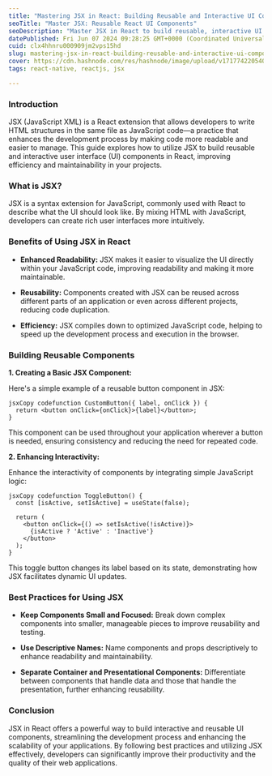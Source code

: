 ```yaml
---
title: "Mastering JSX in React: Building Reusable and Interactive UI Components"
seoTitle: "Master JSX: Reusable React UI Components"
seoDescription: "Master JSX in React to build reusable, interactive UI components, enhancing readability, efficiency, and maintainability"
datePublished: Fri Jun 07 2024 09:28:25 GMT+0000 (Coordinated Universal Time)
cuid: clx4hhnru000909jm2vps15hd
slug: mastering-jsx-in-react-building-reusable-and-interactive-ui-components
cover: https://cdn.hashnode.com/res/hashnode/image/upload/v1717742205403/4f514859-de8c-4e08-bfc7-168d3233ca8b.webp
tags: react-native, reactjs, jsx

---
```


### Introduction

JSX (JavaScript XML) is a React extension that allows developers to write HTML structures in the same file as JavaScript code—a practice that enhances the development process by making code more readable and easier to manage. This guide explores how to utilize JSX to build reusable and interactive user interface (UI) components in React, improving efficiency and maintainability in your projects.

### What is JSX?

JSX is a syntax extension for JavaScript, commonly used with React to describe what the UI should look like. By mixing HTML with JavaScript, developers can create rich user interfaces more intuitively.

### Benefits of Using JSX in React

* **Enhanced Readability:** JSX makes it easier to visualize the UI directly within your JavaScript code, improving readability and making it more maintainable.
    
* **Reusability:** Components created with JSX can be reused across different parts of an application or even across different projects, reducing code duplication.
    
* **Efficiency:** JSX compiles down to optimized JavaScript code, helping to speed up the development process and execution in the browser.
    

### Building Reusable Components

**1\. Creating a Basic JSX Component:**

Here's a simple example of a reusable button component in JSX:

```plaintext
jsxCopy codefunction CustomButton({ label, onClick }) {
  return <button onClick={onClick}>{label}</button>;
}
```

This component can be used throughout your application wherever a button is needed, ensuring consistency and reducing the need for repeated code.

**2\. Enhancing Interactivity:**

Enhance the interactivity of components by integrating simple JavaScript logic:

```plaintext
jsxCopy codefunction ToggleButton() {
  const [isActive, setIsActive] = useState(false);

  return (
    <button onClick={() => setIsActive(!isActive)}>
      {isActive ? 'Active' : 'Inactive'}
    </button>
  );
}
```

This toggle button changes its label based on its state, demonstrating how JSX facilitates dynamic UI updates.

### Best Practices for Using JSX

* **Keep Components Small and Focused:** Break down complex components into smaller, manageable pieces to improve reusability and testing.
    
* **Use Descriptive Names:** Name components and props descriptively to enhance readability and maintainability.
    
* **Separate Container and Presentational Components:** Differentiate between components that handle data and those that handle the presentation, further enhancing reusability.
    

### Conclusion

JSX in React offers a powerful way to build interactive and reusable UI components, streamlining the development process and enhancing the scalability of your applications. By following best practices and utilizing JSX effectively, developers can significantly improve their productivity and the quality of their web applications.